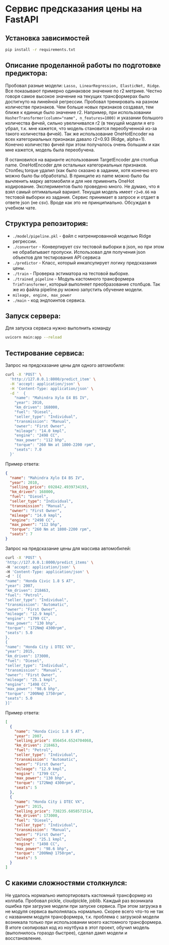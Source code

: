 # Сервис предсказания цены на FastAPI

## Установка зависимостей

```bash
pip install -r requirements.txt
```

## Описание проделанной работы по подготовке предиктора:

Пробовал разные модели: `Lasso, LinearRegression, ElasticNet, Ridge`.
Все показывают примерно одинаковое значение по r2 метрике. Честно говоря самое высокое значение на текущих трансформерах
было достигнуто на линейной регрессии.
Пробовал тренировать на разном количестве признаков.
Чем больше новых признаков создавал, тем ближе к единице было значение r2.
Например, при использовании `HasherTransformer(column="name", n_features=1000)` и указании большого количества фичей,
сильно увеличивался r2 (в текущей модели я его убрал, т.к. мне кажется, что модель становится переобученной из-за такого
количества фичей).
Так же использование OneHotEncoder на всех категориальных признаках давало r2=0.93 (Ridge, alpha=1). Конечно количество
фичей при этом получалось очень большим и как мне кажется, модель была переобучена.

Я остановился на варианте использования TargetEncoder для столбца name. OneHotEncoder для остальных категориальных
признаков.
Столбец torque удалил (как было сказано в задании, хотя конечно его можно было бы обработать).
В принципе из name можно было бы вычленить марку автомобиля и для нее применить OneHot кодирование.
Экспериментов было проведено много. Не думаю, что я взял самый оптимальный вариант. Текущая модель имеет `r2=0.66` на
тестовой выборки из задания.
Сервис принимает в запросе и отдает в ответе json (не csv). Вроде как это не принципиально. Обсуждал в учебном чате.


## Структура репозитория:

* `./model/pipeline.pkl` - файл с натренированной моделью Ridge регрессии.
* `./converter` - Конвертирует csv тестовой выборки в json, но при этом не обрабатывает пропуски. Использовал для
  получения json объектов для тестирования API сервиса
* `./predictor` - Класс, который инкапсулирует логику предсказания цены.
* `./train` - Проверка эстиматора на тестовой выборке.
* `./trained_pipeline` - Модуль кастомного трансформера `TrimTransformer`, который выполняет преобразование столбцов. Так же из файла pipeline.py можно запустить обучение модели.
* `mileage, engine, max_power`
* `./main` - код эндпоинтов сервиса.

## Запуск сервера:

Для запуска сервиса нужно выполнить команду

```bash
uvicorn main:app --reload 
```

## Тестирование сервиса:

Запрос на предсказание цены для одного автомобиля:

```bash
curl -X 'POST' \
  'http://127.0.0.1:8000/predict_item' \
  -H 'accept: application/json' \
  -H 'Content-Type: application/json' \
  -d '  {
    "name": "Mahindra Xylo E4 BS IV",
    "year": 2010,
    "km_driven": 168000,
    "fuel": "Diesel",
    "seller_type": "Individual",
    "transmission": "Manual",
    "owner": "First Owner",
    "mileage": "14.0 kmpl",
    "engine": "2498 CC",
    "max_power": "112 bhp",
    "torque": "260 Nm at 1800-2200 rpm",
    "seats": 7.0
  }'
```

Пример ответа:

```json
{
  "name": "Mahindra Xylo E4 BS IV",
  "year": 2010,
  "selling_price": 692842.4939734193,
  "km_driven": 168000,
  "fuel": "Diesel",
  "seller_type": "Individual",
  "transmission": "Manual",
  "owner": "First Owner",
  "mileage": "14.0 kmpl",
  "engine": "2498 CC",
  "max_power": "112 bhp",
  "torque": "260 Nm at 1800-2200 rpm",
  "seats": 7
}
```

Запрос на предсказание цены для массива автомобилей:

```bash
curl -X 'POST' \
'http://127.0.0.1:8000/predict_items' \
-H 'accept: application/json' \
-H 'Content-Type: application/json' \
-d ' [{
"name": "Honda Civic 1.8 S AT",
"year": 2007,
"km_driven": 218463,
"fuel": "Petrol",
"seller_type": "Individual",
"transmission": "Automatic",
"owner": "First Owner",
"mileage": "12.9 kmpl",
"engine": "1799 CC",
"max_power": "130 bhp",
"torque": "172Nm@ 4300rpm",
"seats": 5.0
},
{
"name": "Honda City i DTEC VX",
"year": 2015,
"km_driven": 173000,
"fuel": "Diesel",
"seller_type": "Individual",
"transmission": "Manual",
"owner": "First Owner",
"mileage": "25.1 kmpl",
"engine": "1498 CC",
"max_power": "98.6 bhp",
"torque": "200Nm@ 1750rpm",
"seats": 5.0
}]'
```

Пример ответа:

```json
[
  {
    "name": "Honda Civic 1.8 S AT",
    "year": 2007,
    "selling_price": 856454.6524704068,
    "km_driven": 218463,
    "fuel": "Petrol",
    "seller_type": "Individual",
    "transmission": "Automatic",
    "owner": "First Owner",
    "mileage": "12.9 kmpl",
    "engine": "1799 CC",
    "max_power": "130 bhp",
    "torque": "172Nm@ 4300rpm",
    "seats": 5
  },
  {
    "name": "Honda City i DTEC VX",
    "year": 2015,
    "selling_price": 738235.6858571514,
    "km_driven": 173000,
    "fuel": "Diesel",
    "seller_type": "Individual",
    "transmission": "Manual",
    "owner": "First Owner",
    "mileage": "25.1 kmpl",
    "engine": "1498 CC",
    "max_power": "98.6 bhp",
    "torque": "200Nm@ 1750rpm",
    "seats": 5
  }
]
```

## С какими сложностями столкнулся:
Не удалось нормально импортировать кастомный трансформер из коллаба. Пробовал pickle, cloudpickle, joblib. 
Каждый раз возникала ошибка при загрузке модели при запуске сервиса. При этом загрузка в не модуля сервиса выполнялась нормально. 
Скорее всего что-то не так с названием модуля трансформера, т.к. проблема 
с загрузкой модели возникала только при использовании моего кастомного трансформера.
В итоге скопировал код из ноутбука в этот проект, обучил модель (выполнилось гораздо быстрее), сделал дамп модели и восстановление.